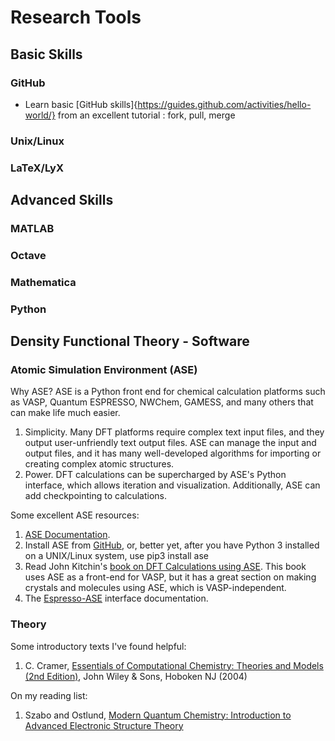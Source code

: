 # Research Tools

## Basic Skills

### GitHub
- Learn basic [GitHub skills]{https://guides.github.com/activities/hello-world/} from an excellent tutorial : fork, pull, merge

### Unix/Linux

### LaTeX/LyX


## Advanced Skills

### MATLAB

### Octave

### Mathematica
### Python

## Density Functional Theory - Software

### Atomic Simulation Environment (ASE)

Why ASE? ASE is a Python front end for chemical calculation platforms such as VASP, Quantum ESPRESSO, NWChem, GAMESS, and many others that can make life much easier.
1. Simplicity. Many DFT platforms require complex text input files, and they output user-unfriendly text output files. ASE can manage the input and output files, and it has many well-developed algorithms for importing or creating complex atomic structures.
2. Power. DFT calculations can be supercharged by ASE's Python interface, which allows iteration and visualization. Additionally, ASE can add checkpointing to calculations.

Some excellent ASE resources:
1. [ASE Documentation](https://wiki.fysik.dtu.dk/ase/).
2. Install ASE from [GitHub](https://gitlab.com/ase/ase), or, better yet, after you have Python 3 installed on a UNIX/Linux system, use pip3 install ase
3. Read John Kitchin's [book on DFT Calculations using ASE](https://github.com/jkitchin/dft-book). This book uses ASE as a front-end for VASP, but it has a great section on making crystals and molecules using ASE, which is VASP-independent.
4. The [Espresso-ASE](https://wiki.fysik.dtu.dk/ase/ase/calculators/espresso.html) interface documentation.



### Theory

Some introductory texts I've found helpful:
1. C. Cramer, [Essentials of Computational Chemistry: Theories and Models (2nd Edition)](https://www.amazon.com/Essentials-Computational-Chemistry-Theories-Models/dp/0470091827), John Wiley & Sons, Hoboken NJ (2004)

On my reading list:
1. Szabo and Ostlund, [Modern Quantum Chemistry: Introduction to Advanced Electronic Structure Theory](https://www.amazon.com/Modern-Quantum-Chemistry-Introduction-Electronic/dp/0486691861)

